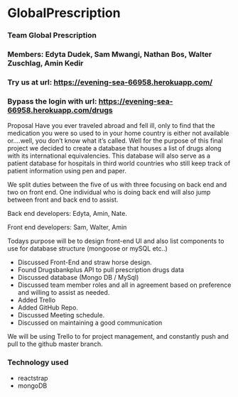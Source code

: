 # GlobalPrescription

### Team Global Prescription

### Members: Edyta Dudek, Sam Mwangi, Nathan Bos, Walter Zuschlag, Amin Kedir

### Try us at url: https://evening-sea-66958.herokuapp.com/
### Bypass the login with url: https://evening-sea-66958.herokuapp.com/drugs

Proposal
Have you ever traveled abroad and fell ill, only to find that the medication you were so used to in your home country is either not available or….well, you don’t know what it’s called. Well for the purpose of this final project we decided to create a database that houses a list of drugs along with its international equivalencies. This database will also serve as a patient database for hospitals in third world countries who still keep track of patient information using pen and paper.

We split duties between the five of us with three focusing on back end and two on front end. One individual who is doing back end will also jump between front and back end to assist. 

Back end developers: Edyta, Amin, Nate. 

Front end developers: Sam, Walter, Amin

Todays purpose will be to design front-end UI and also list components to use for database structure (mongoose or mySQL etc..) 

- Discussed Front-End and straw horse design.
- Found Drugsbankplus API to pull prescription drugs data
- Discussed database (Mongo DB / MySql)
- Discussed team member roles and all in agreement based on preference and willing to assist as needed.
- Added Trello
- Added GitHub Repo.
- Discussed Meeting schedule.
- Discussed on maintaining a good communication 

We will be using Trello to for project management, and constantly push and pull to the github master branch. 

### Technology used
- reactstrap
- mongoDB
